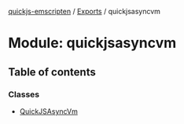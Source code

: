 [quickjs-emscripten](../README.md) / [Exports](../modules.md) / quickjsasyncvm

# Module: quickjsasyncvm

## Table of contents

### Classes

- [QuickJSAsyncVm](../classes/quickjsasyncvm.QuickJSAsyncVm.md)
